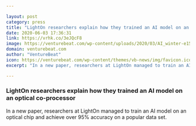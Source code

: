 ```yaml
---

layout: post
category: press
title: "LightOn researchers explain how they trained an AI model on an optical co-processor"
date: 2020-06-03 17:36:31
link: https://vrhk.co/3eJQcF8
image: https://venturebeat.com/wp-content/uploads/2020/03/AI_winter-e1591205079457.jpg?w=1200&strip=all
domain: venturebeat.com
author: "VentureBeat"
icon: https://venturebeat.com/wp-content/themes/vb-news/img/favicon.ico
excerpt: "In a new paper, researchers at LightOn managed to train an AI model on an optical chip and achieve over 95% accuracy on a popular data set."

---
```


### LightOn researchers explain how they trained an AI model on an optical co-processor

In a new paper, researchers at LightOn managed to train an AI model on an optical chip and achieve over 95% accuracy on a popular data set.